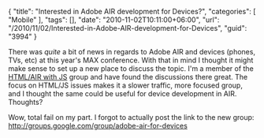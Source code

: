 {
	"title": "Interested in Adobe AIR development for Devices?",
	"categories": [
		"Mobile"
	],
	"tags": [],
	"date": "2010-11-02T10:11:00+06:00",
	"url": "/2010/11/02/Interested-in-Adobe-AIR-development-for-Devices",
	"guid": "3994"
}

There was <i>quite</i> a bit of news in regards to Adobe AIR and devices (phones, TVs, etc) at this year's MAX conference. With that in mind I thought it might make sense to set up a new place to discuss the topic. I'm a member of the <a href="http://groups.google.com/group/air-html-js">HTML/AIR with JS</a> group and have found the discussions there great. The focus on HTML/JS issues makes it a slower traffic, more focused group, and I thought the same could be useful for device development in AIR. Thoughts?

Wow, total fail on my part. I forgot to actually post the link to the new group: <a href="http://groups.google.com/group/adobe-air-for-devices">http://groups.google.com/group/adobe-air-for-devices</a>